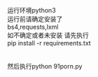运行环境python3
<br/>
运行前请确定安装了
<br/>
bs4,requests,lxml
<br/>
如不确定或者未安装 请先执行
<br/>
pip install -r requirements.txt
<br/><br/><br/>
然后执行python 91porn.py

